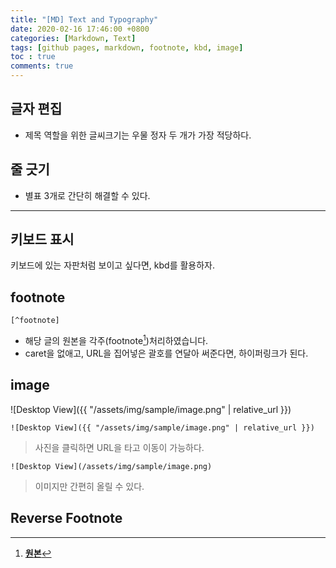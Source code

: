 ```yaml
---
title: "[MD] Text and Typography"
date: 2020-02-16 17:46:00 +0800
categories: [Markdown, Text]
tags: [github pages, markdown, footnote, kbd, image]
toc : true
comments: true
---
```



## 글자 편집
+ 제목 역할을 위한 글씨크기는 우물 정자 두 개가 가장 적당하다.


## 줄 긋기
 + 별표 3개로 간단히 해결할 수 있다.  

***


## 키보드 표시
<kbd>키보드</kbd>에 있는 자판처럼 보이고 싶다면, kbd를 활용하자.


## footnote
```
[^footnote]
```
+ 해당 글의 원본을 각주(footnote[^footnote])처리하였습니다.
+ caret을 없애고, URL을 집어넣은 괄호를 연달아 써준다면, 하이퍼링크가 된다.


## image

![Desktop View]({{ "/assets/img/sample/image.png" | relative_url }})
```
![Desktop View]({{ "/assets/img/sample/image.png" | relative_url }})
```
> 사진을 클릭하면 URL을 타고 이동이 가능하다.
```
![Desktop View](/assets/img/sample/image.png)
```
> 이미지만 간편히 올릴 수 있다.

## Reverse Footnote
[^footnote]: [**원본**](https://github.com/cotes2020/jekyll-theme-chirpy/)  
